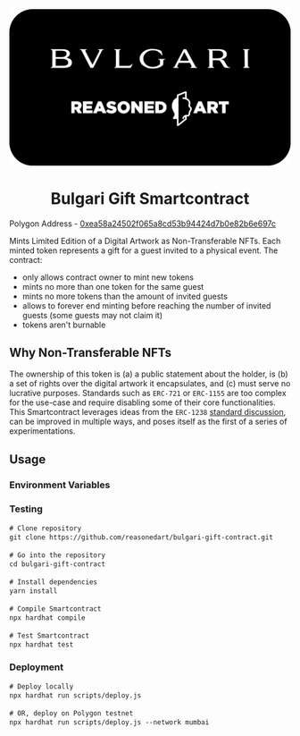 <img src='./bvlgrart.png' />

<h1 align='center'>Bulgari Gift Smartcontract</h1>

Polygon Address - [0xea58a24502f065a8cd53b94424d7b0e82b6e697c](https://polygonscan.com/address/0xea58a24502f065a8cd53b94424d7b0e82b6e697c#readContract)

Mints Limited Edition of a Digital Artwork as Non-Transferable NFTs. Each minted token represents a gift for a guest invited to a physical event. The contract:
* only allows contract owner to mint new tokens
* mints no more than one token for the same guest
* mints no more tokens than the amount of invited guests
* allows to forever end minting before reaching the number of invited guests (some guests may not claim it)
* tokens aren't burnable

## Why Non-Transferable NFTs
The ownership of this token is (a) a public statement about the holder, is (b) a set of rights over the digital artwork it encapsulates, and (c) must serve no lucrative purposes. Standards such as `ERC-721` or `ERC-1155` are too complex for the use-case and require disabling some of their core functionalities. This Smartcontract leverages ideas from the `ERC-1238` [standard discussion](https://github.com/ethereum/EIPs/issues/1238), can be improved in multiple ways, and poses itself as the first of a series of experimentations.

## Usage

### Environment Variables

### Testing
```
# Clone repository
git clone https://github.com/reasonedart/bulgari-gift-contract.git

# Go into the repository
cd bulgari-gift-contract

# Install dependencies
yarn install

# Compile Smartcontract
npx hardhat compile

# Test Smartcontract
npx hardhat test

```

### Deployment
```
# Deploy locally
npx hardhat run scripts/deploy.js

# OR, deploy on Polygon testnet
npx hardhat run scripts/deploy.js --network mumbai
```